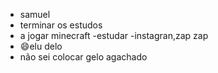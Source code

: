 - samuel
- terminar os estudos 
- a jogar minecraft
-estudar
-instagran,zap zap
- 😄elu delo
- não sei colocar gelo agachado

<!---
yumi2110/yumi2110 is a ✨ special ✨ repository because its `README.md` (this file) appears on your GitHub profile.
You can click the Preview link to take a look at your changes.
--->
